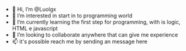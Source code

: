 - 👋 Hi, I’m @Luolgx
- 👀 I’m interested in start in to programming world
- 🌱 I’m currently learning the first step for programming, with is logic, HTML e javascript
- 💞️ I’m looking to collaborate anywhere that can give me experience
- 📫 it's possible reach me by sending an message here

<!---
Luolgx/Luolgx is a ✨ special ✨ repository because its `README.md` (this file) appears on your GitHub profile.
You can click the Preview link to take a look at your changes.
